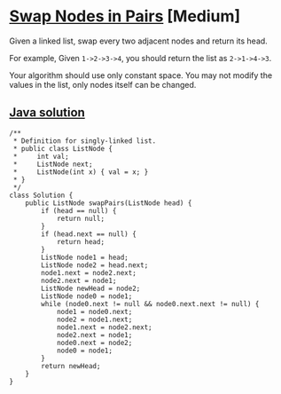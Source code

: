 # [Swap Nodes in Pairs](https://leetcode.com/problems/swap-nodes-in-pairs/description/) [Medium]

Given a linked list, swap every two adjacent nodes and return its head.

For example,
Given `1->2->3->4`, you should return the list as `2->1->4->3`.

Your algorithm should use only constant space. You may not modify the values in the list, only nodes itself can be changed.

## [Java solution](https://leetcode.com/submissions/detail/141604871/)
```
/**
 * Definition for singly-linked list.
 * public class ListNode {
 *     int val;
 *     ListNode next;
 *     ListNode(int x) { val = x; }
 * }
 */
class Solution {
    public ListNode swapPairs(ListNode head) {
        if (head == null) {
            return null;
        }
        if (head.next == null) {
            return head;
        }
        ListNode node1 = head;
        ListNode node2 = head.next;
        node1.next = node2.next;
        node2.next = node1;
        ListNode newHead = node2;
        ListNode node0 = node1;
        while (node0.next != null && node0.next.next != null) {
            node1 = node0.next;
            node2 = node1.next;
            node1.next = node2.next;
            node2.next = node1;
            node0.next = node2;
            node0 = node1;
        }
        return newHead;
    }
}
```
